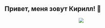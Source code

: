 ## Привет, меня зовут Кирилл! 👋

<p align="center">
  <a href="https://t.me/superutv">
    <img src="https://img.shields.io/badge/Telegram-2CA5E0?style=for-the-badge&logo=telegram&logoColor=white"/>
  </a>
</p>


